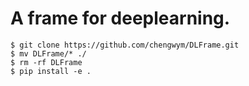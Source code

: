 # A frame for deeplearning.

```
$ git clone https://github.com/chengwym/DLFrame.git
$ mv DLFrame/* ./
$ rm -rf DLFrame
$ pip install -e .
```
